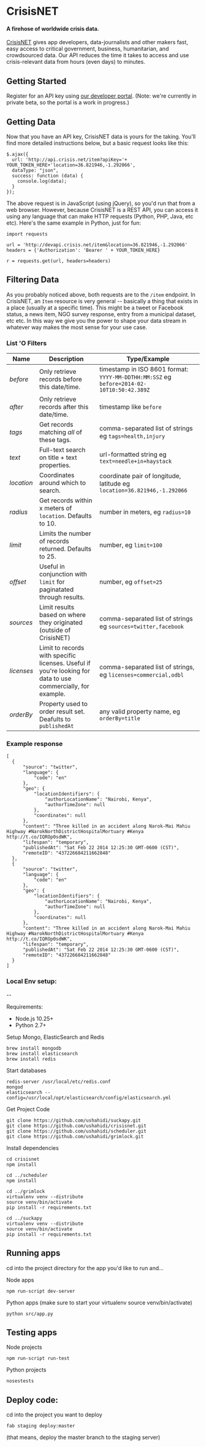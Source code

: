# CrisisNET

#### A firehose of worldwide crisis data.

[CrisisNET](http://crisis.net) gives app developers, data-journalists and other makers fast, easy access to critical government, business, humanitarian, and crowdsourced data. Our API reduces the time it takes to access and use crisis-relevant data from hours (even days) to minutes.

## Getting Started

Register for an API key using [our developer portal](http://devapi.crisis.net/). (Note: we're currently in private beta, so the portal is a work in progress.)

## Getting Data

Now that you have an API key, CrisisNET data is yours for the taking. You'll find more detailed instructions below, but a basic request looks like this:

    $.ajax({
      url: 'http://api.crisis.net/item?apiKey='+ YOUR_TOKEN_HERE+'location=36.821946,-1.292066',
      dataType: "json",
      success: function (data) {
        console.log(data);
      }
    });

The above request is in JavaScript (using jQuery), so you'd run that from a web browser. However, because CrisisNET is a REST API, you can access it using any language that can make HTTP requests (Python, PHP, Java, etc etc). Here's the same example in Python, just for fun:

    import requests

    url = 'http://devapi.crisis.net/item&location=36.821946,-1.292066'
    headers = {'Authorization': 'Bearer ' + YOUR_TOKEN_HERE}

    r = requests.get(url, headers=headers)

## Filtering Data

As you probably noticed above, both requests are to the `/item` endpoint. In CrisisNET, an `Item` resource is very general -- basically a thing that exists in a place (usually at a specific time). This might be a tweet or Facebook status, a news item, NGO survey response, entry from a municipal dataset, etc etc. In this way we give you the power to shape your data stream in whatever way makes the most sense for your use case.

### List 'O Filters

Name | Description | Type/Example
--- | --- | --- 
*before* | Only retrieve records before this date/time. | timestamp in ISO 8601 format: `YYYY-MM-DDTHH:MM:SSZ` eg `before=2014-02-10T10:50:42.389Z`
*after* | Only retrieve records after this date/time. | timestamp like `before`
*tags* | Get records matching *all* of these tags. | comma-separated list of strings eg `tags=health,injury`
*text* | Full-text search on title + text properties. | url-formatted string eg `text=needle+in+haystack`
*location* | Coordinates around which to search. | coordinate pair of longitude, latitude eg `location=36.821946,-1.292066`
*radius* | Get records within x meters of `location`. Defaults to 10. | number in meters, eg `radius=10`
*limit* | Limits the number of records returned. Defaults to 25. | number, eg `limit=100`
*offset* | Useful in conjunction with `limit` for paginatated through results. | number, eg `offset=25`
*sources* | Limit results based on where they originated (outside of CrisisNET) | comma-separated list of strings eg `sources=twitter,facebook`
*licenses* | Limit to records with specific licenses. Useful if you're looking for data to use commercially, for example. | comma-separated list of strings, eg `licenses=commercial,odbl`
*orderBy* | Property used to order result set. Deafults to `publishedAt` | any valid property name, eg `orderBy=title`

### Example response

    [
      {
          "source": "twitter",
          "language": {
              "code": "en"
          },
          "geo": {
              "locationIdentifiers": {
                  "authorLocationName": "Nairobi, Kenya",
                  "authorTimeZone": null
              },
              "coordinates": null
          },
          "content": "Three killed in an accident along Narok-Mai Mahiu Highway #NarokNorthDistrictHospitalMortuary #Kenya http://t.co/IQROp0sdWK",
          "lifespan": "temporary",
          "publishedAt": "Sat Feb 22 2014 12:25:30 GMT-0600 (CST)",
          "remoteID": "437226684211662848"
      },
      {
          "source": "twitter",
          "language": {
              "code": "en"
          },
          "geo": {
              "locationIdentifiers": {
                  "authorLocationName": "Nairobi, Kenya",
                  "authorTimeZone": null
              },
              "coordinates": null
          },
          "content": "Three killed in an accident along Narok-Mai Mahiu Highway #NarokNorthDistrictHospitalMortuary #Kenya http://t.co/IQROp0sdWK",
          "lifespan": "temporary",
          "publishedAt": "Sat Feb 22 2014 12:25:30 GMT-0600 (CST)",
          "remoteID": "437226684211662848"
      }
    ]


### Local Env setup:
--

Requirements:
- Node.js 10.25+
- Python 2.7+

Setup Mongo, ElasticSearch and Redis
    
    brew install mongodb
    brew install elasticsearch
    brew install redis

Start databases
    
    redis-server /usr/local/etc/redis.conf
    mongod
    elasticsearch --config=/usr/local/opt/elasticsearch/config/elasticsearch.yml

Get Project Code
    
    git clone https://github.com/ushahidi/suckapy.git
    git clone https://github.com/ushahidi/crisisnet.git
    git clone https://github.com/ushahidi/scheduler.git
    git clone https://github.com/ushahidi/grimlock.git

Install dependencies
    
    cd crisisnet
    npm install

    cd ../scheduler
    npm install

    cd ../grimlock
    virtualenv venv --distribute
    source venv/bin/activate
    pip install -r requirements.txt

    cd ../suckapy
    virtualenv venv --distribute
    source venv/bin/activate
    pip install -r requirements.txt


Running apps
--
cd into the project directory for the app you'd like to run and...

Node apps
    
    npm run-script dev-server

Python apps (make sure to start your virtualenv source venv/bin/activate)
    
    python src/app.py


Testing apps
--
Node projects
    
    npm run-script run-test

Python projects
    
    nosestests


Deploy code:
--
cd into the project you want to deploy
    
    fab staging deploy:master

(that means, deploy the master branch to the staging server)
